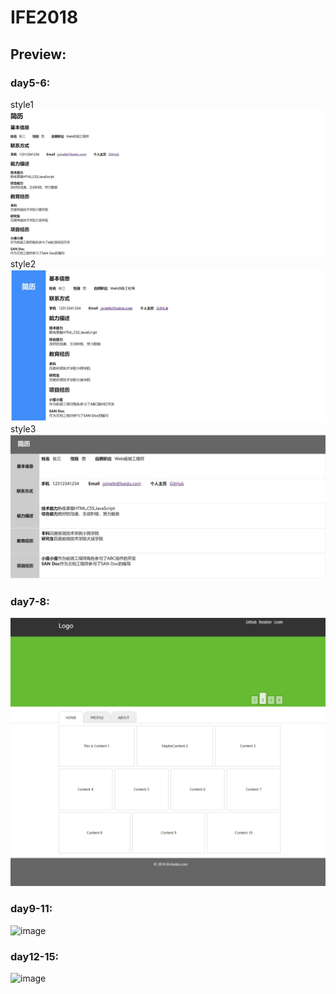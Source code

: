 # IFE2018
## Preview:

### day5-6:
style1
![image](https://github.com/ZHQStark/IFE2018/blob/master/img/style1.jpg)
style2
![image](https://github.com/ZHQStark/IFE2018/blob/master/img/style2.jpg)
style3
![image](https://github.com/ZHQStark/IFE2018/blob/master/img/style3.jpg)

### day7-8:
![image](https://github.com/ZHQStark/IFE2018/blob/master/img/day7-8.png)

### day9-11:
![image](https://github.com/ZHQStark/IFE2018/blob/master/img/day9-11.png)

### day12-15:
![image](https://github.com/ZHQStark/IFE2018/blob/master/img/day12-15.png)
